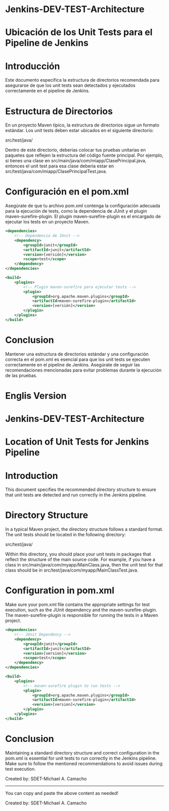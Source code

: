 # Jenkins-DEV-TEST-Architecture

# Ubicación de los Unit Tests para el Pipeline de Jenkins
# Introducción
Este documento especifica la estructura de directorios recomendada para asegurarse de que los unit tests sean detectados y ejecutados correctamente en el pipeline de Jenkins.

# Estructura de Directorios
En un proyecto Maven típico, la estructura de directorios sigue un formato estándar. Los unit tests deben estar ubicados en el siguiente directorio:

src/test/java/

Dentro de este directorio, deberías colocar tus pruebas unitarias en paquetes que reflejen la estructura del código fuente principal. Por ejemplo, si tienes una clase en src/main/java/com/miapp/ClasePrincipal.java, entonces el unit test para esa clase debería estar en src/test/java/com/miapp/ClasePrincipalTest.java.

# Configuración en el pom.xml
Asegúrate de que tu archivo pom.xml contenga la configuración adecuada para la ejecución de tests, como la dependencia de JUnit y el plugin maven-surefire-plugin. El plugin maven-surefire-plugin es el encargado de ejecutar los tests en un proyecto Maven.

```xml
<dependencies>
    <!-- Dependencia de JUnit -->
    <dependency>
        <groupId>junit</groupId>
        <artifactId>junit</artifactId>
        <version>[versión]</version>
        <scope>test</scope>
    </dependency>
</dependencies>

<build>
    <plugins>
        <!-- Plugin maven-surefire para ejecutar tests -->
        <plugin>
            <groupId>org.apache.maven.plugins</groupId>
            <artifactId>maven-surefire-plugin</artifactId>
            <version>[versión]</version>
        </plugin>
    </plugins>
</build>
```

# Conclusion
Mantener una estructura de directorios estándar y una configuración correcta en el pom.xml es esencial para que los unit tests se ejecuten correctamente en el pipeline de Jenkins. Asegúrate de seguir las recomendaciones mencionadas para evitar problemas durante la ejecución de las pruebas.


# Englis Version
# Jenkins-DEV-TEST-Architecture

# Location of Unit Tests for Jenkins Pipeline
# Introduction
This document specifies the recommended directory structure to ensure that unit tests are detected and run correctly in the Jenkins pipeline.

# Directory Structure
In a typical Maven project, the directory structure follows a standard format. The unit tests should be located in the following directory:

src/test/java/

Within this directory, you should place your unit tests in packages that reflect the structure of the main source code. For example, if you have a class in src/main/java/com/myapp/MainClass.java, then the unit test for that class should be in src/test/java/com/myapp/MainClassTest.java.

# Configuration in pom.xml
Make sure your pom.xml file contains the appropriate settings for test execution, such as the JUnit dependency and the maven-surefire-plugin. The maven-surefire-plugin is responsible for running the tests in a Maven project.

```xml
<dependencies>
    <!-- JUnit Dependency -->
    <dependency>
        <groupId>junit</groupId>
        <artifactId>junit</artifactId>
        <version>[version]</version>
        <scope>test</scope>
    </dependency>
</dependencies>

<build>
    <plugins>
        <!-- maven-surefire plugin to run tests -->
        <plugin>
            <groupId>org.apache.maven.plugins</groupId>
            <artifactId>maven-surefire-plugin</artifactId>
            <version>[version]</version>
        </plugin>
    </plugins>
</build>
```

# Conclusion
Maintaining a standard directory structure and correct configuration in the pom.xml is essential for unit tests to run correctly in the Jenkins pipeline. Make sure to follow the mentioned recommendations to avoid issues during test execution.

Created by: SDET-Michael A. Camacho

--- 

You can copy and paste the above content as needed!

Created by: SDET-Michael A. Camacho
